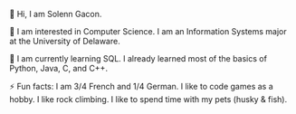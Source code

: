 👋 Hi, I am Solenn Gacon.

👀 I am interested in Computer Science.
I am an Information Systems major at the University of Delaware.

🌱 I am currently learning SQL.
I already learned most of the basics of Python, Java, C, and C++.

⚡ Fun facts:
I am 3/4 French and 1/4 German.
I like to code games as a hobby.
I like rock climbing.
I like to spend time with my pets (husky & fish).
